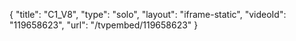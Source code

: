 {
    "title": "C1_V8",
    "type": "solo",
    "layout": "iframe-static",
    "videoId": "119658623",
    "url": "\/tvpembed\/119658623"
}